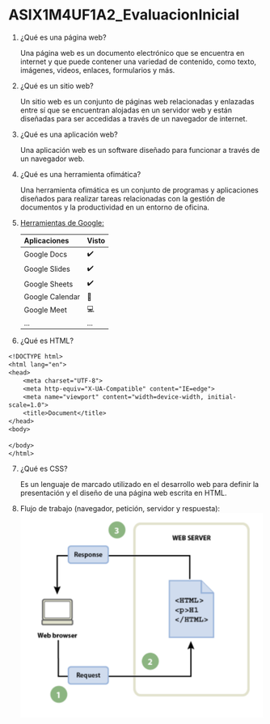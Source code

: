 # ASIX1M4UF1A2_EvaluacionInicial

1. ¿Qué es una página web?

    Una página web es un documento electrónico que se encuentra en internet y que puede contener una variedad de contenido, como texto, imágenes, videos, enlaces, formularios y más.

2. ¿Qué es un sitio web?

    Un sitio web es un conjunto de páginas web relacionadas y enlazadas entre sí que se encuentran alojadas en un servidor web y están diseñadas para ser accedidas a través de un navegador de internet.

3. ¿Qué es una aplicación web?

    Una aplicación web es un software diseñado para funcionar a través de un navegador web.

4. ¿Qué es una herramienta ofimática?

    Una herramienta ofimática es un conjunto de programas y aplicaciones diseñados para realizar tareas relacionadas con la gestión de documentos y la productividad en un entorno de oficina.

5. [Herramientas de Google:](https://www.google.com/intl/es-419/chrome/browser-tools/)

    |Aplicaciones|Visto|
    |:---------------|------------|
    |Google Docs|✔️|
    |Google Slides|✔️|
    |Google Sheets|✔️|
    |Google Calendar|📅|
    |Google Meet|💻|
    |...|...|

6. ¿Qué es HTML?

```
<!DOCTYPE html>
<html lang="en">
<head>
    <meta charset="UTF-8">
    <meta http-equiv="X-UA-Compatible" content="IE=edge">
    <meta name="viewport" content="width=device-width, initial-scale=1.0">
    <title>Document</title>
</head>
<body>

</body>
</html>
```

7. ¿Qué es CSS?

    Es un lenguaje de marcado utilizado en el desarrollo web para definir la presentación y el diseño de una página web escrita en HTML.

8. Flujo de trabajo (navegador, petición, servidor y respuesta):
![Esto es una imagen](https://github.com/MaksymDerezyuk/ASIX1M4UF1A2_EvaluacionInicial/blob/main/Punto8.PNG)
